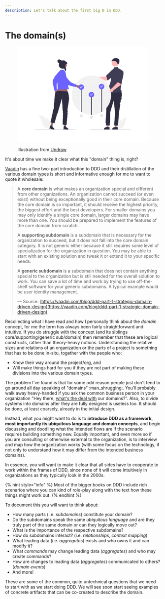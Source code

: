 ```yaml
---
description: Let's talk about the first big D in DDD.
---
```


# The domain(s)

<figure><img src="../.gitbook/assets/undraw_Shared_goals_re_jvqd.png" alt=""><figcaption><p>Illustration from <a href="https://undraw.co/">Undraw</a></p></figcaption></figure>

It's about time we make it clear what this "domain" thing is, right?

[Vaadin](https://vaadin.com/) has a fine two-part introduction to DDD and their distillation of the various domain types is short and informative enough for me to want to quote it wholesale:

> A **core domain** is what makes an organization special and different from other organizations. An organization cannot succeed (or even exist) without being exceptionally good in their core domain. Because the core domain is so important, it should receive the highest priority, the biggest effort and the best developers. For smaller domains you may only identify a single core domain, larger domains may have more than one. You should be prepared to implement the features of the core domain from scratch.
>
> A **supporting subdomain** is a subdomain that is necessary for the organization to succeed, but it does not fall into the core domain category. It is not generic either because it still requires some level of specialization for the organization in question. You may be able to start with an existing solution and tweak it or extend it to your specific needs.
>
> A **generic subdomain** is a subdomain that does not contain anything special to the organization but is still needed for the overall solution to work. You can save a lot of time and work by trying to use off-the-shelf software for your generic subdomains. A typical example would be user identity management.
>
> — Source: [https://vaadin.com/blog/ddd-part-1-strategic-domain-driven-design](https://vaadin.com/blog/ddd-part-1-strategic-domain-driven-design)

Recollecting what I have read and how I personally think about the _domain_ concept, for me the term has always been fairly straightforward and intuitive. If you do struggle with the concept (and its siblings core/supporting/generic sub/domain) then remember that these are logical constructs, rather than theory-heavy notions. Understanding the relative sizes and relations of an organization or the parts of a project is something that has to be done in-situ, together with the people who:

* Know their way around the project/org, and
* Will make things hard for you if they are not part of making these divisions into the various domain types.&#x20;

The problem I've found is that for some odd reason people just don't tend to go around all day speaking of "domains" :man\_shrugging:. You'll probably walk away heavy-handed if you ask the common business person in your organization "Hey there, [what's the deal with](https://www.youtube.com/watch?v=v1cVl7KHsGA) our domains?". Also, to divide systems into domains after they are fully designed is useless too. It should be done, at least coarsely, already in the initial design.

Instead, what you might want to do is to **introduce DDD as a framework, most importantly its ubiquitous language and domain concepts**, and begin discussing and doodling what the intended flows are if the scenario requires building something new. Equally important, and even more so if you are consulting or otherwise external to the organization, is to interview and map how the organization works (with some focus on the technology, if not only to understand how it may differ from the intended business domains).

In essence, you will want to make it clear that all sides have to cooperate to work within the frames of DDD, since none of it will come intuitively in organizations as they typically look in the 2000s.

{% hint style="info" %}
Most of the bigger books on DDD include rich scenarios where you can kind of role-play along with the text how these things might work out.
{% endhint %}

To document this you will want to think about:

* How many parts (i.e. _subdomains_) constitute your domain?
* Do the subdomains speak the same _ubiquitous language_ and are they truly part of the same domain or can they logically move out?
* What is the importance of the respective subdomains?
* How do subdomains interact? (i.e. _relationships_, _context mapping_)
* What leading data (i.e. _aggregates_) exists and who owns it and can modify it?
* What _commands_ may change leading data (_aggregates_) and who may create commands?
* How are changes to leading data (_aggregates_) communicated to others? (_domain events_)
* And more!

These are some of the common, quite untechnical questions that we need to start with as we start doing DDD. We will see soon start seeing examples of concrete artifacts that can be co-created to describe the domain.
